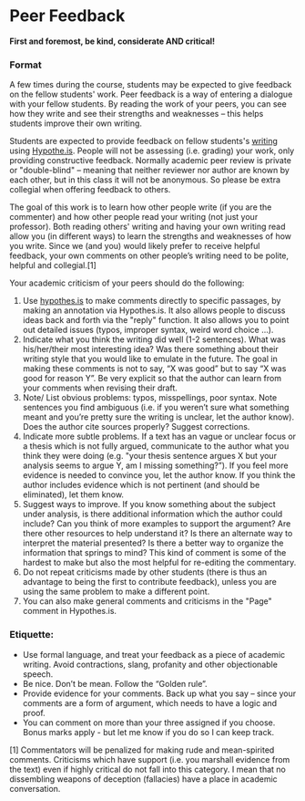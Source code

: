 # Peer Feedback

**First and foremost, be kind, considerate AND critical!**

### **Format**

A few times during the course, students may be expected to give feedback on the fellow students' work. Peer feedback is a way of entering a dialogue with your fellow students. By reading the work of your peers, you can see how they write and see their strengths and weaknesses – this helps students improve their own writing. &#x20;

Students are expected to provide feedback on fellow students's [writing](reflections/) using [Hypothe.is](broken-reference). People will not be assessing (i.e. grading) your work, only providing constructive feedback. Normally academic peer review is private or "double-blind" – meaning that neither reviewer nor author are known by each other, but in this class it will not be anonymous. So please be extra collegial when offering feedback to others.&#x20;

The goal of this work is to learn how other people write (if you are the commenter) and how other people read your writing (not just your professor). Both reading others' writing and having your own writing read allow you (in different ways) to learn the strengths and weaknesses of how you write. Since we (and you) would likely prefer to receive helpful feedback, your own comments on other people’s writing need to be polite, helpful and collegial.\[1]&#x20;

Your academic criticism of your peers should do the following:

1. Use [hypothes.is](broken-reference) to make comments directly to specific passages, by making an annotation via Hypothes.is. It also allows people to discuss ideas back and forth via the "reply" function. It also allows you to point out detailed issues (typos, improper syntax, weird word choice ...).&#x20;
2. Indicate what you think the writing did well (1-2 sentences). What was his/her/their most interesting idea? Was there something about their writing style that you would like to emulate in the future. The goal in making these comments is not to say, “X was good” but to say “X was good for reason Y”. Be very explicit so that the author can learn from your comments when revising their draft.
3. Note/ List obvious problems: typos, misspellings, poor syntax. Note sentences you find ambiguous (i.e. if you weren’t sure what something meant and you’re pretty sure the writing is unclear, let the author know). Does the author cite sources properly? Suggest corrections.
4. Indicate more subtle problems. If a text has an vague or unclear focus or a thesis which is not fully argued, communicate to the author what you think they were doing (e.g. "your thesis sentence argues X but your analysis seems to argue Y, am I missing something?”). If you feel more evidence is needed to convince you, let the author know. If you think the author includes evidence which is not pertinent (and should be eliminated), let them know.
5. Suggest ways to improve. If you know something about the subject under analysis, is there additional information which the author could include? Can you think of more examples to support the argument? Are there other resources to help understand it? Is there an alternate way to interpret the material presented? Is there a better way to organize the information that springs to mind? This kind of comment is some of the hardest to make but also the most helpful for re-editing the commentary.
6. Do not repeat criticisms made by other students (there is thus an advantage to being the first to contribute feedback), unless you are using the same problem to make a different point.
7. You can  also make general comments and criticisms in the "Page" comment in Hypothes.is.

### **Etiquette**:

* Use formal language, and treat your feedback as a piece of academic writing. Avoid contractions, slang, profanity and other objectionable speech.
* Be nice. Don’t be mean. Follow the “Golden rule”.
* Provide evidence for your comments. Back up what you say – since your comments are a form of argument, which needs to have a logic and proof.
* You can comment on more than your three assigned if you choose. Bonus marks apply - but let me know if you do so I can keep track.&#x20;



&#x20;\[1] Commentators will be penalized for making rude and mean-spirited comments. Criticisms which have support (i.e. you marshall evidence from the text) even if highly critical do not fall into this category. I mean that no dissembling weapons of deception (fallacies) have a place in academic conversation.
